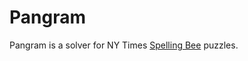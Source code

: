 # Pangram

Pangram is a solver for NY Times [Spelling Bee][] puzzles.

[Spelling Bee]: https://www.nytimes.com/puzzles/spelling-bee
